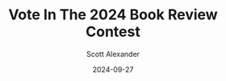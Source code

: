 ---
layout: podcast
title: "Vote In The 2024 Book Review Contest"
author: Scott Alexander
description: https://www.astralcodexten.com/p/vote-in-the-2024-book-review-contest
date: 2024-09-27
length: 362616
duration: 91
guid: vote-in-the-2024-book-review-contest
---